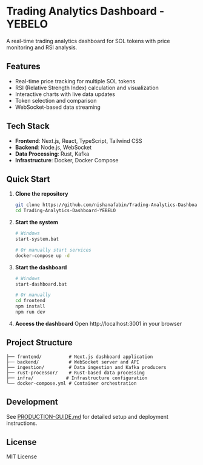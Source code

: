 # Trading Analytics Dashboard - YEBELO

A real-time trading analytics dashboard for SOL tokens with price monitoring and RSI analysis.

## Features

- Real-time price tracking for multiple SOL tokens
- RSI (Relative Strength Index) calculation and visualization
- Interactive charts with live data updates
- Token selection and comparison
- WebSocket-based data streaming

## Tech Stack

- **Frontend**: Next.js, React, TypeScript, Tailwind CSS
- **Backend**: Node.js, WebSocket
- **Data Processing**: Rust, Kafka
- **Infrastructure**: Docker, Docker Compose

## Quick Start

1. **Clone the repository**
   ```bash
   git clone https://github.com/nishanafabin/Trading-Analytics-Dashboard-YEBELO.git
   cd Trading-Analytics-Dashboard-YEBELO
   ```

2. **Start the system**
   ```bash
   # Windows
   start-system.bat
   
   # Or manually start services
   docker-compose up -d
   ```

3. **Start the dashboard**
   ```bash
   # Windows
   start-dashboard.bat
   
   # Or manually
   cd frontend
   npm install
   npm run dev
   ```

4. **Access the dashboard**
   Open http://localhost:3001 in your browser

## Project Structure

```
├── frontend/          # Next.js dashboard application
├── backend/           # WebSocket server and API
├── ingestion/         # Data ingestion and Kafka producers
├── rust-processor/    # Rust-based data processing
├── infra/            # Infrastructure configuration
└── docker-compose.yml # Container orchestration
```

## Development

See [PRODUCTION-GUIDE.md](PRODUCTION-GUIDE.md) for detailed setup and deployment instructions.

## License

MIT License
